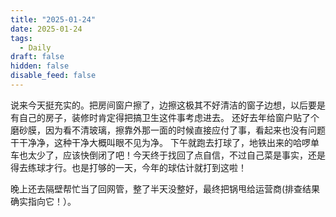 ```yaml
---
title: "2025-01-24"
date: 2025-01-24
tags:
  - Daily
draft: false
hidden: false
disable_feed: false
---
```


说来今天挺充实的。把房间窗户擦了，边擦这极其不好清洁的窗子边想，以后要是有自己的房子，装修时肯定得把搞卫生这件事考虑进去。
还好去年给窗户贴了个磨砂膜，因为看不清玻璃，擦靠外那一面的时候直接应付了事，看起来也没有问题干干净净，这种干净大概叫眼不见为净。
下午就跑去打球了，地铁出来的哈啰单车也太少了，应该快倒闭了吧！今天终于找回了点自信，不过自己菜是事实，还是得去练球才行。也是打够的一天，今年的球估计就打到这啦！

晚上还去隔壁帮忙当了回网管，整了半天没整好，最终把锅甩给运营商(排查结果确实指向它！）。
